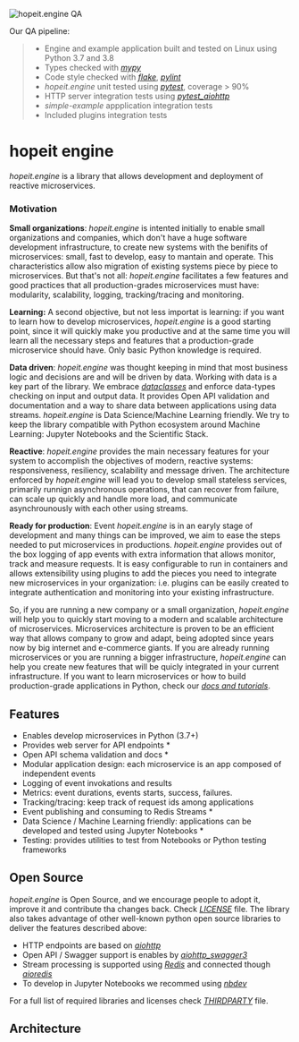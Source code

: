 ![hopeit.engine QA](https://github.com/hopeit-git/hopeit.engine/workflows/hopeit.engine%20QA/badge.svg)

Our QA pipeline:
> - Engine and example application built and tested on Linux using Python 3.7 and 3.8
> - Types checked with [*mypy*](https://pypi.org/project/mypy/)
> - Code style checked with [*flake*](https://pypi.org/project/flake8/), [*pylint*](https://pypi.org/project/pylint/)
> - *hopeit.engine* unit tested using [*pytest*](https://pypi.org/project/pytest/), coverage > 90%
> - HTTP server integration tests using [*pytest_aiohttp*](https://pypi.org/project/pytest-aiohttp/)
> - *simple-example* appplication integration tests
> - Included plugins integration tests
                                                                      


# hopeit engine

*hopeit.engine* is a library that allows development and deployment of reactive microservices.

### Motivation

**Small organizations**: *hopeit.engine* is intented initially to enable small organizations and companies, which don't have a huge software development infrastructure, to create new systems with the benifits of microservices: small, fast to develop, easy to mantain and operate. This characteristics allow also migration of existing systems piece by piece to microservices. But that's not all: *hopeit.engine* facilitates a few features and good practices that all production-grades microservices must have: modularity, scalability, logging, tracking/tracing and monitoring. 

**Learning:** A second objective, but not less importat is learning: if you want to learn how to develop microservices, *hopeit.engine* is a good starting point, since it will quickly make you productive and at the same time you will learn all the necessary steps and features that a production-grade microservice should have. Only basic Python knowledge is required.

**Data driven**: *hopeit.engine* was thought keeping in mind that most business logic and decisions are and will be driven by data. Working with data is a key part of the library. We embrace [*dataclasses*](https://docs.python.org/3/library/dataclasses.html) and enforce data-types checking on input and output data. It provides Open API validation and documentation and a way to share data between applications using data streams. *hopeit.engine* is Data Science/Machine Learning friendly. We try to keep the library compatible with Python ecosystem around Machine Learning: Jupyter Notebooks and the Scientific Stack.

**Reactive**: *hopeit.engine* provides the main necessary features for your system to accomplish the objectives of modern, reactive systems: responsiveness, resiliency, scalability and message driven. The architecture enforced by *hopeit.engine* will lead you to develop small stateless services, primarily runnign asynchronous operations, that can recover from failure, can scale up quickly and handle more load, and communicate asynchrounously with each other using streams.

**Ready for production**: Event *hopeit.engine* is in an earyly stage of development and many things can be improved, we aim to ease the steps needed to put microservices in productions. *hopeit.engine* provides out of the box logging of app events with extra information that allows monitor, track and measure requests. It is easy configurable to run in containers and allows extensibility using plugins to add the pieces you need to integrate new microservices in your organization: i.e. plugins can be easily created to integrate authentication and monitoring into your existing infrastructure.

So, if you are running a new company or a small organization, *hopeit.engine* will help you to quickly start moving to a modern and scalable architecture of microservices. Microservices architecture is proven to be an efficient way that allows company to grow and adapt, being adopted since years now by big internet and e-commerce giants. If you are already running microservices or you are running a bigger infrastructure, *hopeit.engine* can help you create new features that will be quicly integrated in your current infrastructure. If you want to learn microservices or how to build production-grade applications in Python, check our [*docs and tutorials*](https://hopeitengine.readthedocs.io/en/latest/index.html). 


## Features

- Enables develop microservices in Python (3.7+)
- Provides web server for API endpoints *
- Open API schema validation and docs *
- Modular application design: each microservice is an app composed of independent events
- Logging of event invokations and results
- Metrics: event durations, events starts, success, failures.
- Tracking/tracing: keep track of request ids among applications
- Event publishing and consuming to Redis Streams *
- Data Science / Machine Learning friendly: applications can be developed and tested using Jupyter Notebooks *
- Testing: provides utilities to test from Notebooks or Python testing frameworks


## Open Source

*hopeit.engine* is Open Source, and we encourage people to adopt it, improve it and contribute tha changes back. 
Check [*LICENSE*](https://github.com/hopeit-git/hopeit.engine/blob/master/LICENSE) file. The library also takes advantage of other well-known python open source libraries to deliver the features described above:

- HTTP endpoints are based on [*aiohttp*](https://pypi.org/project/aiohttp/)
- Open API / Swagger support is enables by [*aiohttp_swagger3*](https://pypi.org/project/aiohttp-swagger3/)
- Stream processing is supported using [*Redis*](https://redis.io/) and connected though [*aioredis*](https://pypi.org/project/aioredis/)
- To develop in Jupyter Notebooks we recommed using [*nbdev*](https://pypi.org/project/nbdev/)

For a full list of required libraries and licenses check [*THIRDPARTY*](https://github.com/hopeit-git/hopeit.engine/blob/master/THIRDPARTY) file.

## Architecture



```python

```
